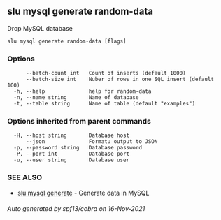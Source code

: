 ## slu mysql generate random-data

Drop MySQL database

```
slu mysql generate random-data [flags]
```

### Options

```
      --batch-count int   Count of inserts (default 1000)
      --batch-size int    Nuber of rows in one SQL insert (default 100)
  -h, --help              help for random-data
  -n, --name string       Name of database
  -t, --table string      Name of table (default "examples")
```

### Options inherited from parent commands

```
  -H, --host string       Database host
      --json              Formatu output to JSON
  -p, --password string   Database password
  -P, --port int          Database port
  -u, --user string       Database user
```

### SEE ALSO

* [slu mysql generate](slu_mysql_generate.md)	 - Generate data in MySQL

###### Auto generated by spf13/cobra on 16-Nov-2021
